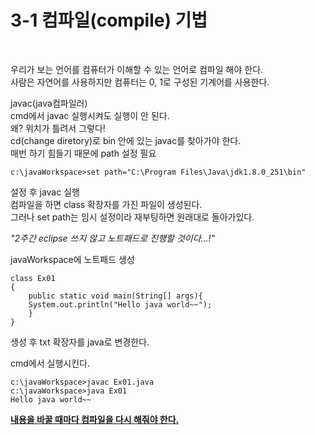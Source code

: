 # 3-1 컴파일(compile) 기법
<br>

우리가 보는 언어를 컴퓨터가 이해할 수 있는 언어로 컴파일 해야 한다.  
사람은 자연어를 사용하지만 컴퓨터는 0, 1로 구성된 기계어를 사용한다.  

javac(java컴파일러)  
cmd에서 javac 실행시켜도 실행이 안 된다.  
왜? 위치가 틀려서 그렇다!  
cd(change diretory)로 bin 안에 있는 javac를 찾아가야 한다.  
매번 하기 힘들기 때문에 path 설정 필요

	c:\javaWorkspace>set path="C:\Program Files\Java\jdk1.8.0_251\bin"

설정 후 javac 실행  
컴파일을 하면 class 확장자를 가진 파일이 생성된다.  
그러나 set path는 임시 설정이라 재부팅하면 원래대로 돌아가있다.  

_"2주간 eclipse 쓰지 않고 노트패드로 진행할 것이다...!"_  

javaWorkspace에 노트패드 생성
```
class Ex01
{
    public static void main(String[] args){
	System.out.println("Hello java world~~");
    }
}
```
생성 후 txt 확장자를 java로 변경한다.  

cmd에서 실행시킨다.  
```
c:\javaWorkspace>javac Ex01.java  
c:\javaWorkspace>java Ex01  
Hello java world~~  
```
**<u>내용을 바꿀 때마다 컴파일을 다시 해줘야 한다.</u>**
